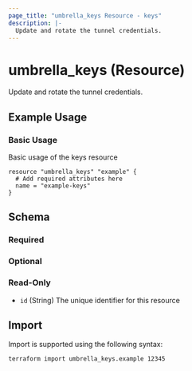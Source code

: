 ```yaml
---
page_title: "umbrella_keys Resource - keys"
description: |-
  Update and rotate the tunnel credentials.
---
```


# umbrella_keys (Resource)

Update and rotate the tunnel credentials.

## Example Usage


### Basic Usage

Basic usage of the keys resource

```hcl
resource "umbrella_keys" "example" {
  # Add required attributes here
  name = "example-keys"
}
```



## Schema

### Required



### Optional



### Read-Only

- `id` (String) The unique identifier for this resource



## Import

Import is supported using the following syntax:

```shell
terraform import umbrella_keys.example 12345
```

